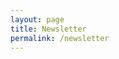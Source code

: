 ```yaml
---
layout: page
title: Newsletter
permalink: /newsletter
---
```

<script async data-uid="9662889688" src="https://fabulous-maker-8008.ck.page/9662889688/index.js"></script>